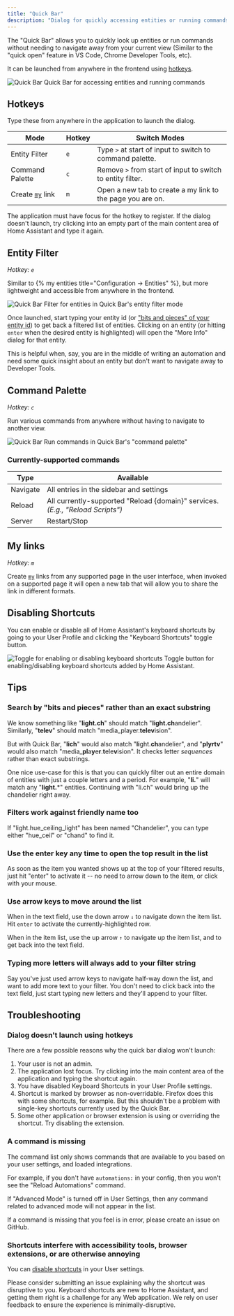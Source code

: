 ```yaml
---
title: "Quick Bar"
description: "Dialog for quickly accessing entities or running commands."
---
```


The "Quick Bar" allows you to quickly look up entities or run commands without needing to navigate away from your current view (Similar to the "quick open" feature in VS Code, Chrome Developer Tools, etc).

It can be launched from anywhere in the frontend using [hotkeys](#hotkeys).

<p class='img'>
  <img src='/images/docs/quick-bar/quick-bar-demo.gif' alt='Quick Bar'>
  Quick Bar for accessing entities and running commands
</p>

## Hotkeys

Type these from anywhere in the application to launch the dialog.

| Mode  | Hotkey | Switch Modes
| ------------- | ------------- | ------------- |
| Entity Filter | `e` | Type `>` at start of input to switch to command palette.
| Command Palette | `c` | Remove `>` from start of input to switch to entity filter.
| Create [`my`](/integrations/my) link | `m` | Open a new tab to create a my link to the page you are on.

<div class='note'>
  The application must have focus for the hotkey to register. If the dialog doesn't launch, try clicking into an empty part of the main content area of Home Assistant and type it again.
</div>

## Entity Filter

*Hotkey: `e`*

Similar to {% my entities title="Configuration -> Entities" %}, but more lightweight and accessible from anywhere in the frontend.

<p class='img'>
  <img src='/images/docs/quick-bar/quick-bar-entity-filter.gif' alt='Quick Bar'>
  Filter for entities in Quick Bar's entity filter mode
</p>

Once launched, start typing your entity id (or ["bits and pieces" of your entity id](#search-by-bits-and-pieces-rather-than-an-exact-substring)) to get back a filtered list of entities. Clicking on an entity (or hitting `enter` when the desired entity is highlighted) will open the "More Info" dialog for that entity.

This is helpful when, say, you are in the middle of writing an automation and need some quick insight about an entity but don't want to navigate away to Developer Tools.

## Command Palette

*Hotkey: `c`*

Run various commands from anywhere without having to navigate to another view.

<p class='img'>
  <img src='/images/docs/quick-bar/quick-bar-command-mode.gif' alt='Quick Bar'>
  Run commands in Quick Bar's "command palette"
</p>

### Currently-supported commands

Type | Available |
| ------------- | ------------- |
| Navigate | All entries in the sidebar and settings |
| Reload | All currently-supported "Reload {domain}" services.<br />*(E.g., "Reload Scripts")* |
| Server | Restart/Stop |

## My links

*Hotkey: `m`*

Create [`my`](/integrations/my) links from any supported page in the user interface, when invoked on a supported page it will open a new tab that will allow you to share the link in different formats.

## Disabling Shortcuts

You can enable or disable all of Home Assistant's keyboard shortcuts by going to your User Profile and clicking the "Keyboard Shortcuts" toggle button.

<p class='img'>
  <img src='/images/docs/quick-bar/disable-shortcuts-toggle.png' alt='Toggle for enabling or disabling keyboard shortcuts'>
  Toggle button for enabling/disabling keyboard shortcuts added by Home Assistant.
</p>

## Tips

### Search by "bits and pieces" rather than an exact substring

We know something like "**light.ch**" should match "**light.ch**andelier". Similarly, "**telev**" should match "media_player.**telev**ision".

But with Quick Bar, "**lich**" would also match "**li**ght.**ch**andelier", and "**plyrtv**" would also match "media_**pl**a**y**e**r**.**t**ele**v**ision". It checks letter *sequences* rather than exact substrings.

One nice use-case for this is that you can quickly filter out an entire domain of entities with just a couple letters and a period. For example, "**li.**" will match any "**light.***" entities. Continuing with "li.ch" would bring up the chandelier right away.

### Filters work against friendly name too

If "light.hue_ceiling_light" has been named "Chandelier", you can type either "hue_ceil" or "chand" to find it.

### Use the enter key any time to open the top result in the list

As soon as the item you wanted shows up at the top of your filtered results, just hit "enter" to activate it -- no need to arrow down to the item, or click with your mouse.

### Use arrow keys to move around the list

When in the text field, use the down arrow `↓` to navigate down the item list. Hit `enter` to activate the currently-highlighted row.

When in the item list, use the up arrow `↑` to navigate up the item list, and to get back into the text field.

### Typing more letters will always add to your filter string

Say you've just used arrow keys to navigate half-way down the list, and want to add more text to your filter. You don't need to click back into the text field, just start typing new letters and they'll append to your filter.

## Troubleshooting

### Dialog doesn't launch using hotkeys

There are a few possible reasons why the quick bar dialog won't launch:

1. Your user is not an admin.
2. The application lost focus. Try clicking into the main content area of the application and typing the shortcut again.
3. You have disabled Keyboard Shortcuts in your User Profile settings.
4. Shortcut is marked by browser as non-overridable. Firefox does this with some shortcuts, for example. But this shouldn't be a problem with single-key shortcuts currently used by the Quick Bar.
5. Some other application or browser extension is using or overriding the shortcut. Try disabling the extension.

### A command is missing

The command list only shows commands that are available to you based on your user settings, and loaded integrations.

For example, if you don't have `automations:` in your config, then you won't see the "Reload Automations" command.

If "Advanced Mode" is turned off in User Settings, then any command related to advanced mode will not appear in the list.

If a command is missing that you feel is in error, please create an issue on GitHub.

### Shortcuts interfere with accessibility tools, browser extensions, or are otherwise annoying

You can [disable shortcuts](#disabling-shortcuts) in your User settings.

Please consider submitting an issue explaining why the shortcut was disruptive to you. Keyboard shortcuts are new to Home Assistant, and getting them right is a challenge for any Web application. We rely on user feedback to ensure the experience is minimally-disruptive.

